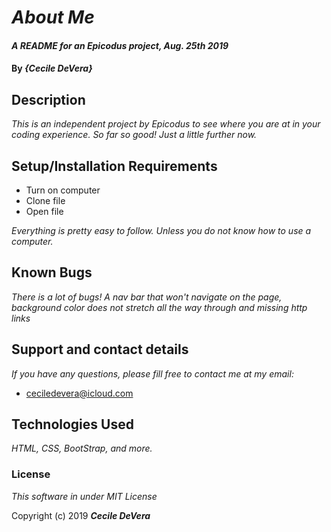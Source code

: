 # _About Me_

#### _A README for an Epicodus project, Aug. 25th 2019_

#### By _**{Cecile DeVera}**_

## Description

_This is an independent project by Epicodus to see where you are at in your coding experience. So far so good! Just a little further now._

## Setup/Installation Requirements

* Turn on computer
* Clone file
* Open file

_Everything is pretty easy to follow. Unless you do not know how to use a computer._

## Known Bugs

_There is a lot of bugs! A nav bar that won't navigate on the page, background color does not stretch all the way through and missing http links_

## Support and contact details

_If you have any questions, please fill free to contact me at my email:_

* ceciledevera@icloud.com

## Technologies Used

_HTML, CSS, BootStrap, and more._

### License

*This software in under MIT License*

Copyright (c) 2019 **_Cecile DeVera_**
